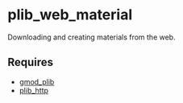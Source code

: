 # plib_web_material
Downloading and creating materials from the web.

## Requires
- [gmod_plib](https://github.com/Pika-Software/gmod_plib)
- [plib_http](https://github.com/Pika-Software/plib_http)
